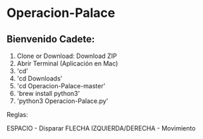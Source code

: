 # Operacion-Palace

## Bienvenido Cadete:

1. Clone or Download: Download ZIP
2. Abrir Terminal (Aplicación en Mac)
3. 'cd'
4. 'cd Downloads'
5. 'cd Operacion-Palace-master'
6. 'brew install python3'
7. 'python3 Operacion-Palace.py'

Reglas:

ESPACIO - Disparar
FLECHA IZQUIERDA/DERECHA - Movimiento

